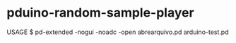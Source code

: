 pduino-random-sample-player
===========================

USAGE
$ pd-extended -nogui -noadc -open abrearquivo.pd arduino-test.pd
